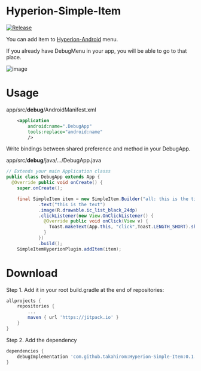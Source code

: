 # Hyperion-Simple-Item
[![Release](https://jitpack.io/v/takahirom/Hyperion-Simple-Item.svg)](https://jitpack.io/#takahirom/Hyperion-Simple-Item)

You can add item to [Hyperion-Android](https://github.com/willowtreeapps/Hyperion-Android) menu.

If you already have DebugMenu in your app, you will be able to go to that place.

![image](https://user-images.githubusercontent.com/1386930/38463403-36f50024-3b35-11e8-98d3-104e2be65baa.png)

# Usage

app/src/**debug**/AndroidManifest.xml

```xml
    <application
        android:name=".DebugApp"
        tools:replace="android:name"
        />
```


Write bindings between shared preference and method in your DebugApp.

app/src/**debug**/java/.../DebugApp.java

```java
// Extends your main Application classs
public class DebugApp extends App {
  @Override public void onCreate() {
    super.onCreate();

    final SimpleItem item = new SimpleItem.Builder("all: this is the title")
            .text("this is the text")
            .image(R.drawable.ic_list_black_24dp)
            .clickListener(new View.OnClickListener() {
              @Override public void onClick(View v) {
                Toast.makeText(App.this, "click",Toast.LENGTH_SHORT).show();
              }
            })
            .build();
    SimpleItemHyperionPlugin.addItem(item);
```

# Download
Step 1. Add it in your root build.gradle at the end of repositories:

```groovy
allprojects {
    repositories {
        ...
        maven { url 'https://jitpack.io' }
    }
}
```

Step 2. Add the dependency

```groovy
dependencies {
    debugImplementation 'com.github.takahirom:Hyperion-Simple-Item:0.1.0'
}
```
